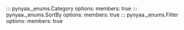 ::: pynyaa._enums.Category
    options:
        members: true
::: pynyaa._enums.SortBy
    options:
        members: true
::: pynyaa._enums.Filter
    options:
        members: true
